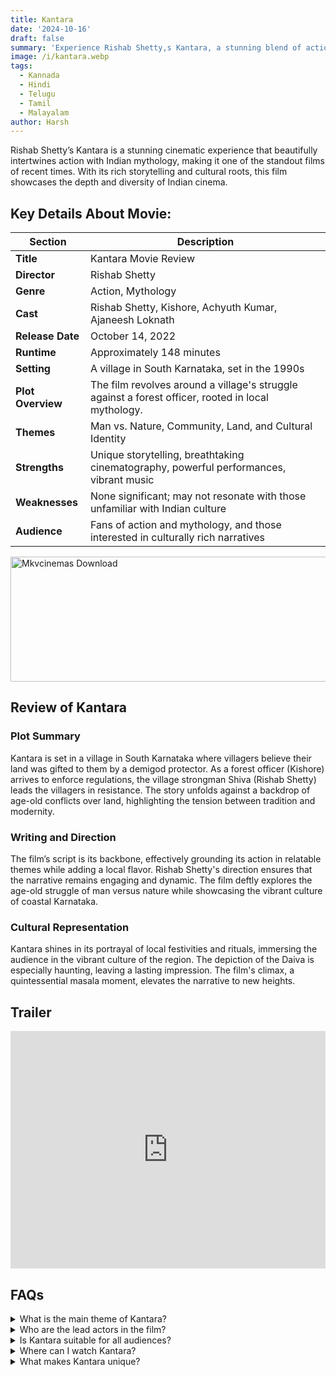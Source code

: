 ```yaml
---
title: Kantara
date: '2024-10-16'
draft: false
summary: 'Experience Rishab Shetty,s Kantara, a stunning blend of action and mythology rooted in Indian culture!'
image: /i/kantara.webp
tags:
  - Kannada
  - Hindi
  - Telugu
  - Tamil
  - Malayalam
author: Harsh
---
```


Rishab Shetty’s Kantara is a stunning cinematic experience that beautifully intertwines action with Indian mythology, making it one of the standout films of recent times. With its rich storytelling and cultural roots, this film showcases the depth and diversity of Indian cinema.

## Key Details About Movie:

| **Section**       | **Description**                                                                                    |
| ----------------- | -------------------------------------------------------------------------------------------------- |
| **Title**         | Kantara Movie Review                                                                               |
| **Director**      | Rishab Shetty                                                                                      |
| **Genre**         | Action, Mythology                                                                                  |
| **Cast**          | Rishab Shetty, Kishore, Achyuth Kumar, Ajaneesh Loknath                                            |
| **Release Date**  | October 14, 2022                                                                                   |
| **Runtime**       | Approximately 148 minutes                                                                          |
| **Setting**       | A village in South Karnataka, set in the 1990s                                                     |
| **Plot Overview** | The film revolves around a village's struggle against a forest officer, rooted in local mythology. |
| **Themes**        | Man vs. Nature, Community, Land, and Cultural Identity                                             |
| **Strengths**     | Unique storytelling, breathtaking cinematography, powerful performances, vibrant music             |
| **Weaknesses**    | None significant; may not resonate with those unfamiliar with Indian culture                       |
| **Audience**      | Fans of action and mythology, and those interested in culturally rich narratives                   |

<a href="https://www.profitablecpmrate.com/zht8552qct?key=dd3a0d3c76c4f58956dd24d2605f1413">
  <img src="/mkvcinemas-btn.webp" alt="Mkvcinemas Download" width="600" height="200" loading="lazy">
</a>

## Review of Kantara

### Plot Summary

Kantara is set in a village in South Karnataka where villagers believe their land was gifted to them by a demigod protector. As a forest officer (Kishore) arrives to enforce regulations, the village strongman Shiva (Rishab Shetty) leads the villagers in resistance. The story unfolds against a backdrop of age-old conflicts over land, highlighting the tension between tradition and modernity.

### Writing and Direction

The film’s script is its backbone, effectively grounding its action in relatable themes while adding a local flavor. Rishab Shetty's direction ensures that the narrative remains engaging and dynamic. The film deftly explores the age-old struggle of man versus nature while showcasing the vibrant culture of coastal Karnataka.

### Cultural Representation

Kantara shines in its portrayal of local festivities and rituals, immersing the audience in the vibrant culture of the region. The depiction of the Daiva is especially haunting, leaving a lasting impression. The film's climax, a quintessential masala moment, elevates the narrative to new heights.

## Trailer

<iframe width="100%" height="380" src="https://www.youtube.com/embed/8mrVmf239GU?si=wUnFS-y9GqLOLTnZ" title={title} frameborder="0" allow="accelerometer; autoplay; clipboard-write; encrypted-media; gyroscope; picture-in-picture; web-share" referrerpolicy="strict-origin-when-cross-origin" allowfullscreen loading="lazy"></iframe>

## FAQs

<details>
  <summary>What is the main theme of Kantara?</summary>
  <p>The film explores the conflict between man and nature, community struggles, and the importance of cultural identity.</p>
</details>

<details>
  <summary>Who are the lead actors in the film?</summary>
  <p>The film stars Rishab Shetty, Kishore, Achyuth Kumar, and Ajaneesh Loknath.</p>
</details>

<details>
  <summary>Is Kantara suitable for all audiences?</summary>
  <p>While it has broad appeal, those unfamiliar with Indian culture may find some elements challenging.</p>
</details>

<details>
  <summary>Where can I watch Kantara?</summary>
  <p>Kantara is currently in theaters; check local listings for showtimes.</p>
</details>

<details>
  <summary>What makes Kantara unique?</summary>
  <p>Its original storytelling, cultural depth, and seamless blend of action with mythology set it apart from other films.</p>
</details>
